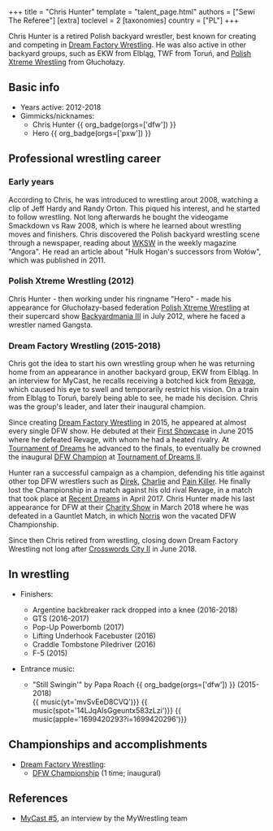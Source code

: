 +++
title = "Chris Hunter"
template = "talent_page.html"
authors = ["Sewi The Referee"]
[extra]
toclevel = 2
[taxonomies]
country = ["PL"]
+++

Chris Hunter is a retired Polish backyard wrestler, best known for creating and competing in [Dream Factory Wrestling](@/o/dfw.md). He was also active in other backyard groups, such as EKW from Elbląg, TWF from Toruń, and [Polish Xtreme Wrestling](@/o/pxw.md) from Głuchołazy.

## Basic info

* Years active: 2012-2018
* Gimmicks/nicknames:
  - Chris Hunter {{ org_badge(orgs=['dfw']) }}
  - Hero {{ org_badge(orgs=['pxw']) }}

## Professional wrestling career

### Early years

According to Chris, he was introduced to wrestling arout 2008, watching a clip of Jeff Hardy and Randy Orton. This piqued his interest, and he started to follow wrestling. Not long afterwards he bought the videogame Smackdown vs Raw 2008, which is where he learned about wrestling moves and finishers. Chris discovered the Polish backyard wrestling scene through a newspaper, reading about [WKSW](@/o/wksw.md) in the weekly magazine "Angora". He read an article about "Hulk Hogan's successors from Wołów", which was published in 2011.

### Polish Xtreme Wrestling (2012)

Chris Hunter - then working under his ringname "Hero" - made his appearance for Głuchołazy-based federation [Polish Xtreme Wrestling](@/o/pxw.md) at their supercard show [Backyardmania III](@/e/pxw/2012-07-24-pxw-backyardmania-3.md) in July 2012, where he faced a wrestler named Gangsta.

### Dream Factory Wrestling (2015-2018)

Chris got the idea to start his own wrestling group when he was returning home from an appearance in another backyard group, EKW from Elbląg. In an interview for MyCast, he recalls receiving a botched kick from [Revage](@/w/rafael-kid.md), which caused his eye to swell and temporarily restrict his vision. On a train from Elbląg to Toruń, barely being able to see, he made his decision. Chris was the group's leader, and later their inaugural champion.

Since creating [Dream Factory Wrestling](@/o/dfw.md) in 2015, he appeared at almost every single DFW show. He debuted at their [First Showcase](@/e/dfw/2015-06-20-dfw-showcase.md) in June 2015 where he defeated Revage, with whom he had a heated rivalry. At [Tournament of Dreams](@/e/dfw/2016-06-11-dfw-tournament-of-dreams-1.md) he advanced to the finals, to eventually be crowned the inaugural [DFW Champion](@/c/dfw-championship.md) at [Tournament of Dreams II](@/e/dfw/2016-08-20-dfw-tournament-of-dreams-2.md).

Hunter ran a successful campaign as a champion, defending his title against other top DFW wrestlers such as [Direk](@/w/direk.md), [Charlie](@/w/madman-charlie.md) and [Pain Killer](@/w/pain-killer.md). He finally lost the Championship in a match against his old rival Revage, in a match that took place at [Recent Dreams](@/e/dfw/2017-04-23-dfw-recent-dreams.md) in April 2017. Chris Hunter made his last appearance for DFW at their [Charity Show](@/e/dfw/2018-03-08-dfw-charity-gauntlet-match.md) in March 2018 where he was defeated in a Gauntlet Match, in which [Norris](@/w/isnorr.md) won the vacated DFW Championship.

Since then Chris retired from wrestling, closing down Dream Factory Wrestling not long after [Crosswords City II](@/e/dfw/2018-06-09-dfw-crosswords-city-2.md) in June 2018.

## In wrestling

* Finishers:
  - Argentine backbreaker rack dropped into a knee (2016-2018)
  - GTS (2016-2017)
  - Pop-Up Powerbomb (2017)
  - Lifting Underhook Facebuster (2016)
  - Craddle Tombstone Piledriver (2016)
  - F-5 (2015)

* Entrance music:
  - "Still Swingin'" by Papa Roach
 {{ org_badge(orgs=['dfw']) }} (2015-2018) <br>
 {{ music(yt='mvSvEeD8CVQ')}}
 {{ music(spot='14LJqAIsGgeuntx583zLzi')}}
 {{ music(apple='1699420293?i=1699420296')}}

## Championships and accomplishments

* [Dream Factory Wrestling](@/o/dfw.md):
  - [DFW Championship](@/c/dfw-championship.md) (1 time; inaugural)

## References

* [MyCast #5](https://www.youtube.com/watch?v=PNifwMjQZWE), an interview by the MyWrestling team
